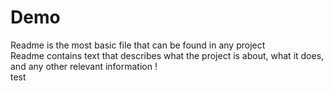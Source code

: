 # Demo
Readme is the most basic file that can be found in any project\
Readme contains text that describes what the project is about, what it does, and any other relevant information !\
test

